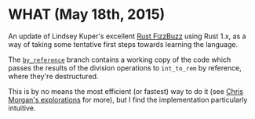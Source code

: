 # WHAT (May 18th, 2015)

An update of Lindsey Kuper's excellent [Rust FizzBuzz](http://composition.al/blog/2013/03/02/fizzbuzz-revisited/) using Rust 1.x, as a way of taking some tentative first steps towards learning the language. 

The [`by_reference`](https://github.com/urschrei/rust_fizzbuzz/tree/by_reference) branch contains a working copy of the code which passes the results of the division operations to `int_to_rem` by reference, where they're destructured.

This is by no means the most efficient (or fastest) way to do it (see [Chris Morgan's explorations](http://chrismorgan.info/blog/rust-fizzbuzz.html) for more), but I find the implementation particularly intuitive.
